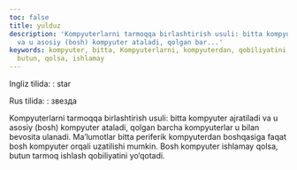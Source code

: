 ```yaml
---
toc: false
title: yulduz
description: 'Kompyuterlarni tarmoqqa birlashtirish usuli: bitta kompyuter ajratiladi
  va u asosiy (bosh) kompyuter ataladi, qolgan bar...'
keywords: kompyuter, bitta, Kompyuterlarni, kompyuterdan, qobiliyatini, ishlash, tarmoq,
  butun, qolsa, ishlamay
---
```


Ingliz tilida:
:   star

Rus tilida:
:   звезда

Kompyuterlarni tarmoqqa birlashtirish usuli: bitta kompyuter ajratiladi va u asosiy (bosh) kompyuter ataladi, qolgan barcha kompyuterlar u bilan bevosita ulanadi. Ma’lumotlar bitta periferik kompyuterdan boshqasiga faqat bosh kompyuter orqali uzatilishi mumkin. Bosh kompyuter ishlamay qolsa, butun tarmoq ishlash qobiliyatini yo‘qotadi.